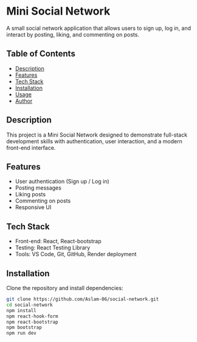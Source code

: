 # Mini Social Network

A small social network application that allows users to sign up, log in, and interact by posting, liking, and commenting on posts.

## Table of Contents
- [Description](#description)
- [Features](#features)
- [Tech Stack](#tech-stack)
- [Installation](#installation)
- [Usage](#usage)
- [Author](#author)

## Description
This project is a Mini Social Network designed to demonstrate full-stack development skills with authentication, user interaction, and a modern front-end interface.

## Features
- User authentication (Sign up / Log in)
- Posting messages
- Liking posts
- Commenting on posts
- Responsive UI

## Tech Stack
- Front-end: React, React-bootstrap
- Testing: React Testing Library
- Tools: VS Code, Git, GitHub, Render deployment

## Installation
Clone the repository and install dependencies:

```bash
git clone https://github.com/Aslam-06/social-network.git
cd social-network
npm install
npm react-hook-form
npm react-bootstrap
npm bootstrap
npm run dev
